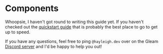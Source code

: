# Components

Whoopsie, I haven't got round to writing this guide yet. If you haven't checked
out the [quickstart guide](/docs/quickstart.html) that is probably the best place to
go to get up to speed.

If you have any questions, feel free to ping `@hayleigh.dev` over on the Gleam
[Discord server](https://discord.gg/Fm8Pwmy) and I'd be happy to help you out!
